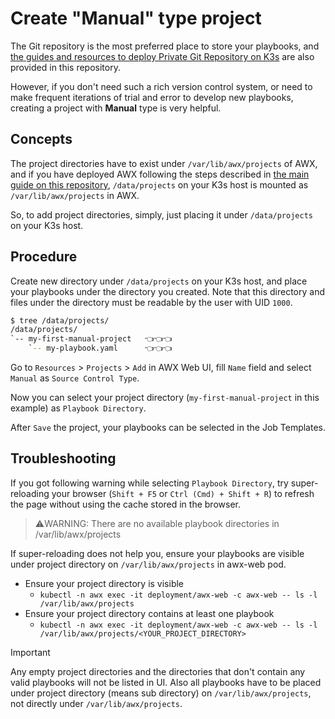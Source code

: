 # Create "Manual" type project

The Git repository is the most preferred place to store your playbooks, and [the guides and resources to deploy Private Git Repository on K3s](../git) are also provided in this repository.

However, if you don't need such a rich version control system, or need to make frequent iterations of trial and error to develop new playbooks, creating a project with **Manual** type is very helpful.

## Concepts

The project directories have to exist under `/var/lib/awx/projects` of AWX, and if you have deployed AWX following the steps described in [the main guide on this repository](../README.md), `/data/projects` on your K3s host is mounted as `/var/lib/awx/projects` in AWX.

So, to add project directories, simply, just placing it under `/data/projects` on your K3s host.

## Procedure

Create new directory under `/data/projects` on your K3s host, and place your playbooks under the directory you created. Note that this directory and files under the directory must be readable by the user with UID `1000`.

```bash
$ tree /data/projects/
/data/projects/
`-- my-first-manual-project   👈👈👈
    `-- my-playbook.yaml      👈👈👈
```

Go to `Resources` > `Projects` > `Add` in AWX Web UI, fill `Name` field and select `Manual` as `Source Control Type`.

Now you can select your project directory (`my-first-manual-project` in this example) as `Playbook Directory`.

After `Save` the project, your playbooks can be selected in the Job Templates.

## Troubleshooting

If you got following warning while selecting `Playbook Directory`, try super-reloading your browser (`Shift + F5` or `Ctrl (Cmd) + Shift + R`) to refresh the page without using the cache stored in the browser.

> ⚠️WARNING:
> There are no available playbook directories in /var/lib/awx/projects

If super-reloading does not help you, ensure your playbooks are visible under project directory on `/var/lib/awx/projects` in awx-web pod.

- Ensure your project directory is visible
  - `kubectl -n awx exec -it deployment/awx-web -c awx-web -- ls -l /var/lib/awx/projects`
- Ensure your project directory contains at least one playbook
  - `kubectl -n awx exec -it deployment/awx-web -c awx-web -- ls -l /var/lib/awx/projects/<YOUR_PROJECT_DIRECTORY>`

> [!IMPORTANT]
> Any empty project directories and the directories that don't contain any valid playbooks will not be listed in UI. Also all playbooks have to be placed under project directory (means sub directory) on `/var/lib/awx/projects`, not directly under `/var/lib/awx/projects`.
